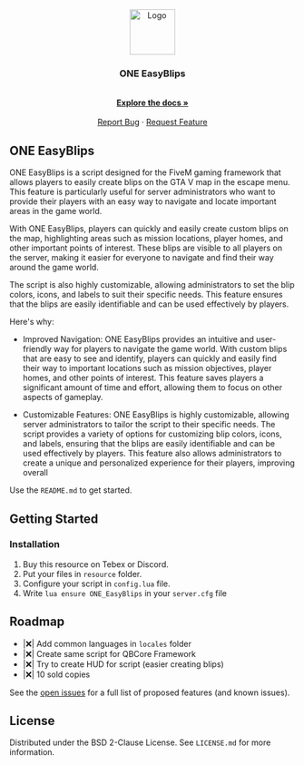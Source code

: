 <div align="center">
    <img src="https://cdn.discordapp.com/attachments/700042171943747684/1085316363322654801/OneByteProjects.png" alt="Logo" width="80" height="80">

  <h3 align="center">ONE EasyBlips</h3>

  <p align="center">
    <br />
    <a href="https://github.com/Axor58/ONE_EasyBlips/wiki"><strong>Explore the docs »</strong></a>
    <br />
    <br />
    <a href="https://github.com/Axor58/ONE_EasyBlips/issues">Report Bug</a>
    ·
    <a href="https://github.com/Axor58/ONE_EasyBlips/issues">Request Feature</a>
  </p>
</div>
</div>

<!-- ABOUT THE PROJECT -->
## ONE EasyBlips

ONE EasyBlips is a script designed for the FiveM gaming framework that allows players to easily create blips on the GTA V map in the escape menu. This feature is particularly useful for server administrators who want to provide their players with an easy way to navigate and locate important areas in the game world.

With ONE EasyBlips, players can quickly and easily create custom blips on the map, highlighting areas such as mission locations, player homes, and other important points of interest. These blips are visible to all players on the server, making it easier for everyone to navigate and find their way around the game world.

The script is also highly customizable, allowing administrators to set the blip colors, icons, and labels to suit their specific needs. This feature ensures that the blips are easily identifiable and can be used effectively by players.

Here's why:
* Improved Navigation: ONE EasyBlips provides an intuitive and user-friendly way for players to navigate the game world. With custom blips that are easy to see and identify, players can quickly and easily find their way to important locations such as mission objectives, player homes, and other points of interest. This feature saves players a significant amount of time and effort, allowing them to focus on other aspects of gameplay.

* Customizable Features: ONE EasyBlips is highly customizable, allowing server administrators to tailor the script to their specific needs. The script provides a variety of options for customizing blip colors, icons, and labels, ensuring that the blips are easily identifiable and can be used effectively by players. This feature also allows administrators to create a unique and personalized experience for their players, improving overall 


Use the `README.md` to get started.


<!-- GETTING STARTED -->
## Getting Started


### Installation

1. Buy this resource on Tebex or Discord.
2. Put your files in ```resource``` folder.
3. Configure your script in ```config.lua``` file.
4. Write ```lua ensure ONE_EasyBlips``` in your ```server.cfg``` file


<!-- ROADMAP -->
## Roadmap

- |❌| Add common languages in ```locales``` folder
- |❌| Create same script for QBCore Framework
- |❌| Try to create HUD for script (easier creating blips)
- |❌| 10 sold copies

See the [open issues](https://github.com/Axor58/ONE_EasyBlips/issues) for a full list of proposed features (and known issues).

<!-- LICENSE -->
## License

Distributed under the BSD 2-Clause License. See `LICENSE.md` for more information.






<!-- MARKDOWN LINKS & IMAGES -->
<!-- https://www.markdownguide.org/basic-syntax/#reference-style-links -->
[contributors-shield]: https://img.shields.io/github/contributors/othneildrew/Best-README-Template.svg?style=for-the-badge
[contributors-url]: https://github.com/othneildrew/Best-README-Template/graphs/contributors
[forks-shield]: https://img.shields.io/github/forks/othneildrew/Best-README-Template.svg?style=for-the-badge
[forks-url]: https://github.com/othneildrew/Best-README-Template/network/members
[stars-shield]: https://img.shields.io/github/stars/othneildrew/Best-README-Template.svg?style=for-the-badge
[stars-url]: https://github.com/othneildrew/Best-README-Template/stargazers
[issues-shield]: https://img.shields.io/github/issues/othneildrew/Best-README-Template.svg?style=for-the-badge
[issues-url]: https://github.com/othneildrew/Best-README-Template/issues
[license-shield]: https://img.shields.io/github/license/othneildrew/Best-README-Template.svg?style=for-the-badge
[license-url]: https://github.com/othneildrew/Best-README-Template/blob/master/LICENSE.txt
[linkedin-shield]: https://img.shields.io/badge/-LinkedIn-black.svg?style=for-the-badge&logo=linkedin&colorB=555
[linkedin-url]: https://linkedin.com/in/othneildrew
[product-screenshot]: images/screenshot.png
[Next.js]: https://img.shields.io/badge/next.js-000000?style=for-the-badge&logo=nextdotjs&logoColor=white
[Next-url]: https://nextjs.org/
[React.js]: https://img.shields.io/badge/React-20232A?style=for-the-badge&logo=react&logoColor=61DAFB
[React-url]: https://reactjs.org/
[Vue.js]: https://img.shields.io/badge/Vue.js-35495E?style=for-the-badge&logo=vuedotjs&logoColor=4FC08D
[Vue-url]: https://vuejs.org/
[Angular.io]: https://img.shields.io/badge/Angular-DD0031?style=for-the-badge&logo=angular&logoColor=white
[Angular-url]: https://angular.io/
[Svelte.dev]: https://img.shields.io/badge/Svelte-4A4A55?style=for-the-badge&logo=svelte&logoColor=FF3E00
[Svelte-url]: https://svelte.dev/
[Laravel.com]: https://img.shields.io/badge/Laravel-FF2D20?style=for-the-badge&logo=laravel&logoColor=white
[Laravel-url]: https://laravel.com
[Bootstrap.com]: https://img.shields.io/badge/Bootstrap-563D7C?style=for-the-badge&logo=bootstrap&logoColor=white
[Bootstrap-url]: https://getbootstrap.com
[JQuery.com]: https://img.shields.io/badge/jQuery-0769AD?style=for-the-badge&logo=jquery&logoColor=white
[JQuery-url]: https://jquery.com 

